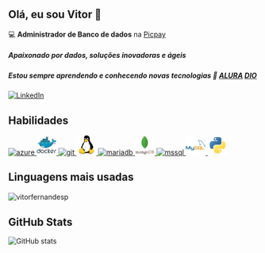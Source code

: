 ## Olá, eu sou Vitor 👋

💻 **Administrador de Banco de dados** na [Picpay](https://picpay.com/) 


##### Apaixonado por dados, soluções inovadoras e ágeis  
##### Estou sempre aprendendo e conhecendo novas tecnologias 🌱 [ALURA](https://cursos.alura.com.br/user/vitor-fernandes-p) [DIO](https://www.dio.me/users/vitor_fernandes_p) 


[![LinkedIn](https://img.shields.io/badge/LinkedIn-0077B5?style=for-the-badge&logo=linkedin&logoColor=white)](https://www.linkedin.com/in/vitorrfernandes/)
## Habilidades

<p align="left"> <a href="https://azure.microsoft.com/en-in/" target="_blank" rel="noreferrer"> <img src="https://www.vectorlogo.zone/logos/microsoft_azure/microsoft_azure-icon.svg" alt="azure" width="40" height="40"/> </a> <a href="https://www.docker.com/" target="_blank" rel="noreferrer"> <img src="https://raw.githubusercontent.com/devicons/devicon/master/icons/docker/docker-original-wordmark.svg" alt="docker" width="40" height="40"/> </a> <a href="https://git-scm.com/" target="_blank" rel="noreferrer"> <img src="https://www.vectorlogo.zone/logos/git-scm/git-scm-icon.svg" alt="git" width="40" height="40"/> </a> <a href="https://www.linux.org/" target="_blank" rel="noreferrer"> <img src="https://raw.githubusercontent.com/devicons/devicon/master/icons/linux/linux-original.svg" alt="linux" width="40" height="40"/> </a> <a href="https://mariadb.org/" target="_blank" rel="noreferrer"> <img src="https://www.vectorlogo.zone/logos/mariadb/mariadb-icon.svg" alt="mariadb" width="40" height="40"/> </a> <a href="https://www.mongodb.com/" target="_blank" rel="noreferrer"> <img src="https://raw.githubusercontent.com/devicons/devicon/master/icons/mongodb/mongodb-original-wordmark.svg" alt="mongodb" width="40" height="40"/> </a> <a href="https://www.microsoft.com/en-us/sql-server" target="_blank" rel="noreferrer"> <img src="https://www.svgrepo.com/show/303229/microsoft-sql-server-logo.svg" alt="mssql" width="40" height="40"/> </a> <a href="https://www.mysql.com/" target="_blank" rel="noreferrer"> <img src="https://raw.githubusercontent.com/devicons/devicon/master/icons/mysql/mysql-original-wordmark.svg" alt="mysql" width="40" height="40"/> </a> <a href="https://www.python.org" target="_blank" rel="noreferrer"> <img src="https://raw.githubusercontent.com/devicons/devicon/master/icons/python/python-original.svg" alt="python" width="40" height="40"/> </a> </p>

## Linguagens mais usadas
<p><img align="center" src="https://github-readme-stats.vercel.app/api/top-langs?username=vitorfernandesp&show_icons=true&locale=en&layout=compact" alt="vitorfernandesp" /></p>


## GitHub Stats
![GitHub stats](https://github-readme-stats.vercel.app/api?username=vitorfernandesp&show_icons=true&theme=transparent)
